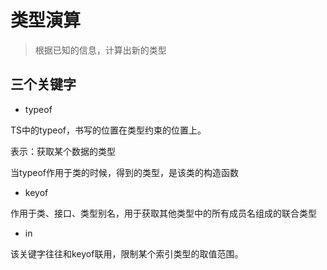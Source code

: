 # 类型演算

> 根据已知的信息，计算出新的类型

## 三个关键字

- typeof

TS中的typeof，书写的位置在类型约束的位置上。

表示：获取某个数据的类型

当typeof作用于类的时候，得到的类型，是该类的构造函数

- keyof

作用于类、接口、类型别名，用于获取其他类型中的所有成员名组成的联合类型

- in

该关键字往往和keyof联用，限制某个索引类型的取值范围。